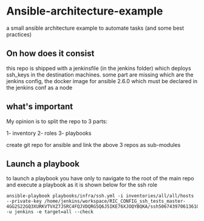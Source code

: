 # Ansible-architecture-example
a small ansible architecture example to automate tasks (and some best practices)

## On how does it consist
this repo is shipped with a jenkinsfile (in the jenkins folder) which deploys ssh_keys in the destination machines.
some part are missing which are the jenkins config, the docker image for ansible 2.6.0 which must be declared in the jenkins conf as a node

## what's important
My opinion is to split the repo to 3 parts:

1- inventory
2- roles
3- playbooks

create git repo for ansible and link the above 3 repos as sub-modules

## Launch a playbook
to launch a playbook you have only to navigate to the root of the main repo and execute a playbook as it is shown below for the ssh role

```
ansible-playbook playbooks/infra/ssh.yml -i inventories/all/all/hosts --private-key /home/jenkins/workspace/RIC_CONFIG_ssh_tests_master-4GG2S22GQ3XURKVTVXZ7JSRC4FQJVDQRG5Q6J5IKE76XJOQYBQKA/ssh5067439706136108276.key -u jenkins -e target=all --check
```
